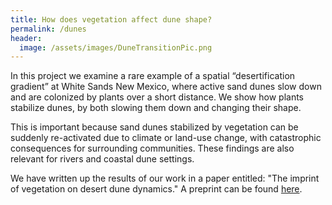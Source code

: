 ```yaml
---
title: How does vegetation affect dune shape?
permalink: /dunes
header:
  image: /assets/images/DuneTransitionPic.png
---
```


In this project we examine a rare example of a spatial “desertification gradient” at White Sands New Mexico, where active sand dunes slow down and are colonized by plants over a short distance. We show how plants stabilize dunes, by both slowing them down and changing their shape. 

This is important because sand dunes stabilized by vegetation can be suddenly re-activated due to climate or land-use change, with catastrophic consequences for surrounding communities. These findings are also relevant for rivers and coastal dune settings.

We have written up the results of our work in a paper entitled: "The imprint of vegetation on desert dune dynamics." A preprint can be found [here](https://www.dropbox.com/s/00g09ga749vyl7i/White_Sands.pdf?dl=0).
